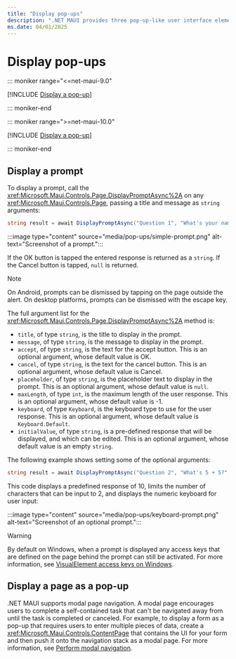 ```yaml
---
title: "Display pop-ups"
description: ".NET MAUI provides three pop-up-like user interface elements – an alert, an action sheet, and a prompt - that can be used to ask simple questions, guide users through tasks, and display prompts."
ms.date: 04/01/2025
---
```


# Display pop-ups

::: moniker range="<=net-maui-9.0"

[!INCLUDE [Display a pop-up](includes/pop-ups-dotnet9.md)]

::: moniker-end

::: moniker range=">=net-maui-10.0"

[!INCLUDE [Display a pop-up](includes/pop-ups-dotnet10.md)]

::: moniker-end

## Display a prompt

To display a prompt, call the <xref:Microsoft.Maui.Controls.Page.DisplayPromptAsync%2A> on any <xref:Microsoft.Maui.Controls.Page>, passing a title and message as `string` arguments:

```csharp
string result = await DisplayPromptAsync("Question 1", "What's your name?");
```

:::image type="content" source="media/pop-ups/simple-prompt.png" alt-text="Screenshot of a prompt.":::

If the OK button is tapped the entered response is returned as a `string`. If the Cancel button is tapped, `null` is returned.

> [!NOTE]
> On Android, prompts can be dismissed by tapping on the page outside the alert. On desktop platforms, prompts can be dismissed with the escape key.

The full argument list for the <xref:Microsoft.Maui.Controls.Page.DisplayPromptAsync%2A> method is:

- `title`, of type `string`, is the title to display in the prompt.
- `message`, of type `string`, is the message to display in the prompt.
- `accept`, of type `string`, is the text for the accept button. This is an optional argument, whose default value is OK.
- `cancel`, of type `string`, is the text for the cancel button. This is an optional argument, whose default value is Cancel.
- `placeholder`, of type `string`, is the placeholder text to display in the prompt. This is an optional argument, whose default value is `null`.
- `maxLength`, of type `int`, is the maximum length of the user response. This is an optional argument, whose default value is -1.
- `keyboard`, of type `Keyboard`, is the keyboard type to use for the user response. This is an optional argument, whose default value is `Keyboard.Default`.
- `initialValue`, of type `string`, is a pre-defined response that will be displayed, and which can be edited. This is an optional argument, whose default value is an empty `string`.

The following example shows setting some of the optional arguments:

```csharp
string result = await DisplayPromptAsync("Question 2", "What's 5 + 5?", initialValue: "10", maxLength: 2, keyboard: Keyboard.Numeric);
```

This code displays a predefined response of 10, limits the number of characters that can be input to 2, and displays the numeric keyboard for user input:

:::image type="content" source="media/pop-ups/keyboard-prompt.png" alt-text="Screenshot of an optional prompt.":::

> [!WARNING]
> By default on Windows, when a prompt is displayed any access keys that are defined on the page behind the prompt can still be activated. For more information, see [VisualElement access keys on Windows](~/windows/platform-specifics/visualelement-access-keys.md).

## Display a page as a pop-up

.NET MAUI supports modal page navigation. A modal page encourages users to complete a self-contained task that can't be navigated away from until the task is completed or canceled. For example, to display a form as a pop-up that requires users to enter multiple pieces of data, create a <xref:Microsoft.Maui.Controls.ContentPage> that contains the UI for your form and then push it onto the navigation stack as a modal page. For more information, see [Perform modal navigation](~/user-interface/pages/navigationpage.md#perform-modal-navigation).

